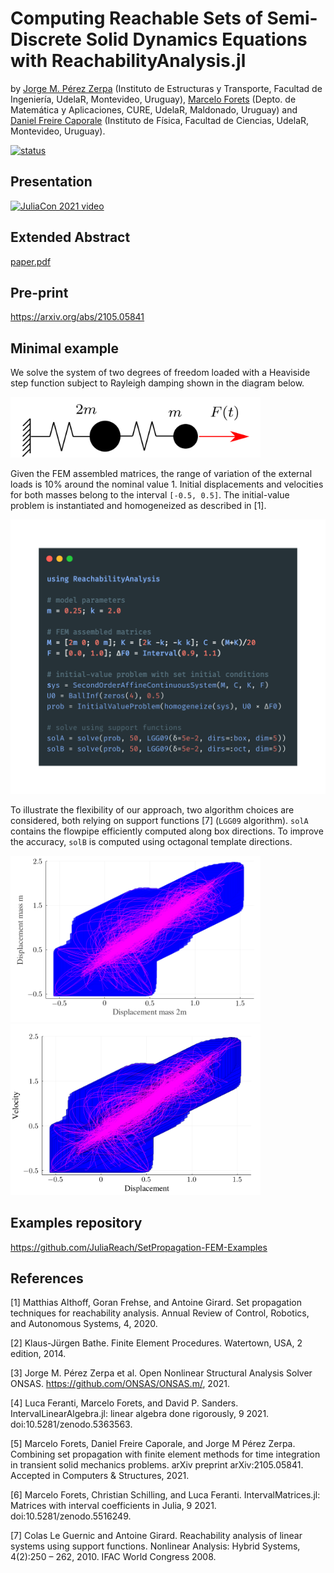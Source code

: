 # Computing Reachable Sets of Semi-Discrete Solid Dynamics Equations with ReachabilityAnalysis.jl

by [Jorge M. Pérez Zerpa](https://github.com/jorgepz) (Instituto de Estructuras y Transporte, Facultad de Ingeniería, UdelaR, Montevideo, Uruguay), [Marcelo Forets](https://github.com/mforets) (Depto. de Matemática y Aplicaciones, CURE, UdelaR, Maldonado, Uruguay) and
[Daniel Freire Caporale](https://github.com/dfcaporale) (Instituto de Física, Facultad de Ciencias, UdelaR, Montevideo, Uruguay).

[![status](https://proceedings.juliacon.org/papers/24a082818ba9447244932e21d16da342/status.svg)](https://proceedings.juliacon.org/papers/24a082818ba9447244932e21d16da342)

## Presentation

[![JuliaCon 2021 video](https://img.youtube.com/vi/MQM9U0hiLks/0.jpg)](https://youtu.be/MQM9U0hiLks)

## Extended Abstract

[paper.pdf](https://github.com/JuliaReach/SetPropagation-FEM-JuliaCon21/blob/main/paper/paper.pdf)

## Pre-print

https://arxiv.org/abs/2105.05841

## Minimal example

We solve the system of two degrees of freedom loaded with a Heaviside step function subject to
Rayleigh damping shown in the diagram below.

<img src="https://github.com/JuliaReach/SetPropagation-FEM-JuliaCon21/blob/main/paper/example/masses.png" width="400" class="center"/>

Given the FEM assembled matrices, the range of variation of the external loads is 10\% around the nominal value 1.
Initial displacements and velocities for both masses belong to the interval `[-0.5, 0.5]`.
The initial-value problem is instantiated and homogeneized as described in [1].

<img src="https://github.com/JuliaReach/SetPropagation-FEM-JuliaCon21/blob/main/paper/example/code.png?raw=true" width="550"/>

To illustrate the flexibility of our approach, two algorithm choices are considered, both relying on support functions [7] (`LGG09` algorithm). `solA` contains the flowpipe efficiently computed along box directions. To improve the accuracy, `solB` is computed using octagonal template directions.

<img src="https://github.com/JuliaReach/SetPropagation-FEM-JuliaCon21/blob/main/paper/example/displacement_vs_displacement.png" width="400"/>

<img src="https://github.com/JuliaReach/SetPropagation-FEM-JuliaCon21/blob/main/paper/example/velocity_vs_displacement.png" width="400"/>

## Examples repository

https://github.com/JuliaReach/SetPropagation-FEM-Examples

## References

[1] Matthias Althoff, Goran Frehse, and Antoine Girard. Set propagation techniques for reachability analysis. Annual Review of Control, Robotics, and Autonomous Systems, 4, 2020.

[2] Klaus-Jürgen Bathe. Finite Element Procedures. Watertown, USA, 2 edition, 2014.

[3] Jorge M. Pérez Zerpa et al. Open Nonlinear Structural Analysis Solver ONSAS. https://github.com/ONSAS/ONSAS.m/, 2021.

[4] Luca Feranti, Marcelo Forets, and David P. Sanders. IntervalLinearAlgebra.jl: linear algebra done rigorously, 9 2021. doi:10.5281/zenodo.5363563.

[5] Marcelo Forets, Daniel Freire Caporale, and Jorge M Pérez Zerpa. Combining set propagation with finite element methods for time integration in transient solid mechanics problems. arXiv preprint arXiv:2105.05841. Accepted in Computers & Structures, 2021.

[6] Marcelo Forets, Christian Schilling, and Luca Feranti. IntervalMatrices.jl: Matrices with interval coefficients in Julia, 9 2021.
doi:10.5281/zenodo.5516249.

[7] Colas Le Guernic and Antoine Girard. Reachability analysis of linear systems using support functions. Nonlinear Analysis: Hybrid Systems, 4(2):250 – 262, 2010. IFAC World Congress 2008.
